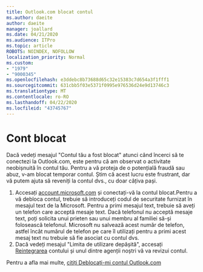 ```yaml
---
title: Outlook.com blocat contul
ms.author: daeite
author: daeite
manager: joallard
ms.date: 04/21/2020
ms.audience: ITPro
ms.topic: article
ROBOTS: NOINDEX, NOFOLLOW
localization_priority: Normal
ms.custom:
- "1979"
- "9000345"
ms.openlocfilehash: e3ddebc8b73688d65c32e15383c7d654a3f1fff1
ms.sourcegitcommit: 631cbb5f03e5371f0995e976536d24e9d13746c3
ms.translationtype: MT
ms.contentlocale: ro-RO
ms.lasthandoff: 04/22/2020
ms.locfileid: "43745767"
---
```

# <a name="account-locked"></a>Cont blocat

Dacă vedeți mesajul "Contul tău a fost blocat" atunci când încerci să te conectezi la Outlook.com, este pentru că am observat o activitate neobișnuită în contul tău. Pentru a vă proteja de o potențială fraudă sau abuz, v-am blocat temporar contul. Știm că acest lucru este frustrant, dar vă putem ajuta să reveniți la contul dvs., cu doar câțiva pași.

1. Accesați [account.microsoft.com](https://go.microsoft.com/fwlink/?linkid=2090484) și conectați-vă la contul blocat.Pentru a vă debloca contul, trebuie să introduceți codul de securitate furnizat în mesajul text de la Microsoft. Pentru a primi mesajul text, trebuie să aveți un telefon care acceptă mesaje text. Dacă telefonul nu acceptă mesaje text, poți solicita unui prieten sau unui membru al familiei să-și folosească telefonul. Microsoft nu salvează acest număr de telefon, astfel încât numărul de telefon pe care îl utilizați pentru a primi acest mesaj text nu trebuie să fie asociat cu contul dvs.
2. Dacă vedeți mesajul "Limita de utilizare depășită", accesați [Reintegrarea](https://go.microsoft.com/fwlink/?linkid=2090483) contului și unul dintre agenții noștri vă va revizui contul.

Pentru a afla mai multe, [citiți Deblocați-mi contul Outlook.com](https://support.office.com/article/f4ad2701-d166-4d8b-8a6a-9af2a1f8a4c4?wt.mc_id=Office_Outlook_com_Alchemy) 